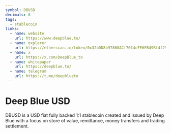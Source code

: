 ```yaml
---
symbol: DBUSD
decimals: 6
tags:
  - stablecoin
links:
  - name: website
    url: https://www.deepblue.to/
  - name: explorer
    url: https://etherscan.io/token/0x32bDD8b97868ACf7014cFE6EB49Bf4f2936C8F02
  - name: x
    url: https://x.com/DeepBlue_to
  - name: whitepaper
    url: https://deepblue.to/
  - name: telegram
    url: https://t.me/deepblueto
---
```


# Deep Blue USD

DBUSD is a USD fiat fully backed 1:1 stablecoin created and issued by Deep Blue with a focus on store of value, remittance, money transfers and trading settlement.
